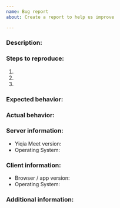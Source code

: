 ```yaml
---
name: Bug report
about: Create a report to help us improve

---
```


<!--

This issue tracker is only for reporting bugs and tracking issues related to the source code.

Before posting, please make sure to check if the same or similar bugs have already been discussed: https://github.com/jitsi/jitsi-meet/issues

General questions regarding usage, installation, etc. should be posted at https://community.jitsi.org. They will be closed if posted here.

-->

### Description:

<!-- Please describe the bug clearly and concisely. -->

### Steps to reproduce:

1. <!-- Open '...' -->
2. <!-- Click on '...' -->
3. <!-- and so on... -->

### Expected behavior:

<!-- Please describe what should happen. -->

### Actual behavior:

<!-- Please describe what actually happens. -->
<!-- Please attach screenshot if possible. -->

### Server information:

- Yiqia Meet version:
- Operating System:

### Client information:

- Browser / app version:
- Operating System:

### Additional information:

<!-- Please provide additional information about the bug, if any. -->
